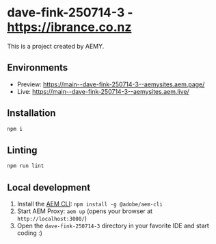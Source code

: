 # dave-fink-250714-3 - https://ibrance.co.nz

This is a project created by AEMY.

## Environments

- Preview: https://main--dave-fink-250714-3--aemysites.aem.page/
- Live: https://main--dave-fink-250714-3--aemysites.aem.live/

## Installation

```sh
npm i
```

## Linting

```sh
npm run lint
```

## Local development

1. Install the [AEM CLI](https://github.com/adobe/helix-cli): `npm install -g @adobe/aem-cli`
1. Start AEM Proxy: `aem up` (opens your browser at `http://localhost:3000/`)
1. Open the `dave-fink-250714-3` directory in your favorite IDE and start coding :)

